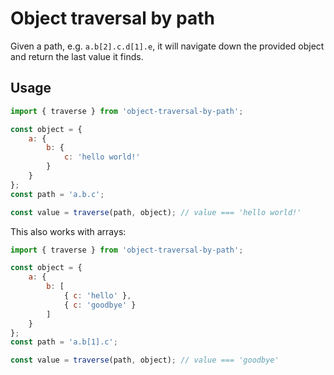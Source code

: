 # Object traversal by path
Given a path, e.g. `a.b[2].c.d[1].e`, it will navigate down the provided object and return the last value it finds.

## Usage
```javascript
import { traverse } from 'object-traversal-by-path';

const object = {
    a: {
        b: {
            c: 'hello world!'
        }
    }
};
const path = 'a.b.c';

const value = traverse(path, object); // value === 'hello world!'
```

This also works with arrays:
```javascript
import { traverse } from 'object-traversal-by-path';

const object = {
    a: {
        b: [
            { c: 'hello' },
            { c: 'goodbye' }
        ]
    }
};
const path = 'a.b[1].c';

const value = traverse(path, object); // value === 'goodbye'
```